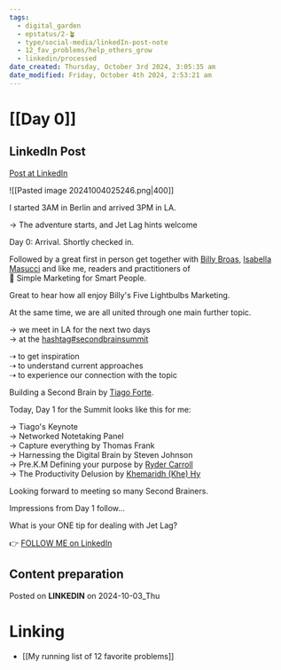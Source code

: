 ```yaml
---
tags:
  - digital_garden
  - epstatus/2-🪴
  - type/social-media/linkedIn-post-note
  - 12_fav_problems/help_others_grow
  - linkedin/processed
date_created: Thursday, October 3rd 2024, 3:05:35 am
date_modified: Friday, October 4th 2024, 2:53:21 am
---
```

# [[Day 0]]
## LinkedIn Post
[Post at LinkedIn](https://www.linkedin.com/posts/sebastiankamilli_secondbrainsummit-activity-7247564368626823169-IeHS?utm_source=share&utm_medium=member_desktop)

![[Pasted image 20241004025246.png|400]]

I started 3AM in Berlin and arrived 3PM in LA.  
  
→ The adventure starts, and Jet Lag hints welcome  
  
Day 0: Arrival. Shortly checked in.  
  
Followed by a great first in person get together with [Billy Broas](https://www.linkedin.com/in/billybroas/), [Isabella Masucci](https://www.linkedin.com/in/isabella-masucci-79418080/) and like me, readers and practitioners of  
📖 Simple Marketing for Smart People.  
  
Great to hear how all enjoy Billy's Five Lightbulbs Marketing.  
  
At the same time, we are all united through one main further topic.  
  
→ we meet in LA for the next two days  
→ at the [hashtag#secondbrainsummit](https://www.linkedin.com/feed/hashtag/?keywords=secondbrainsummit&highlightedUpdateUrns=urn%3Ali%3Aactivity%3A7247564368626823169)  
  
⇢ to get inspiration  
⇢ to understand current approaches  
⇢ to experience our connection with the topic  
  
Building a Second Brain by [Tiago Forte](https://www.linkedin.com/in/tiagoforte/).  
  
Today, Day 1 for the Summit looks like this for me:  
  
→ Tiago's Keynote  
→ Networked Notetaking Panel  
→ Capture everything by Thomas Frank  
→ Harnessing the Digital Brain by Steven Johnson  
→ Pre.K.M Defining your purpose by [Ryder Carroll](https://www.linkedin.com/in/rydercarroll/)  
→ The Productivity Delusion by [Khemaridh (Khe) Hy](https://www.linkedin.com/in/khehy/)  
  
Looking forward to meeting so many Second Brainers.  
  
Impressions from Day 1 follow...  
  
What is your ONE tip for dealing with Jet Lag?

👉 [FOLLOW ME on LinkedIn](https://www.linkedin.com/comm/mynetwork/discovery-see-all?usecase=PEOPLE_FOLLOWS&followMember=sebastiankamilli)

## Content preparation

Posted on **LINKEDIN** on 2024-10-03_Thu
# Linking
+ [[My running list of 12 favorite problems]]